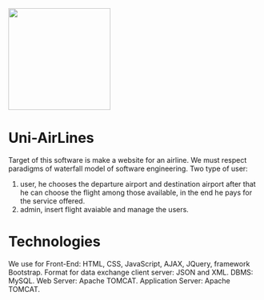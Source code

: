 <img height="204" src="http://marsant.altervista.org/img/portfolio/uni-airlines.jpg" >    
   
# Uni-AirLines
Target of this software is make a website for an airline. 
We must respect paradigms of waterfall model of software engineering.
Two type of user:
1. user, he chooses the departure airport and destination airport after that he can choose the flight among those available, 
in the end he pays for the service offered.
2. admin, insert flight avaiable and manage the users.
# Technologies
We use for Front-End: HTML, CSS, JavaScript, AJAX, JQuery, framework Bootstrap.
Format for data exchange client server: JSON and XML. 
DBMS: MySQL. 
Web Server: Apache TOMCAT. 
Application Server: Apache TOMCAT. 
